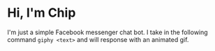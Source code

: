 # Hi, I'm Chip

I'm just a simple Facebook messenger chat bot. I take in the following command `giphy <text>` and will response with an animated gif.